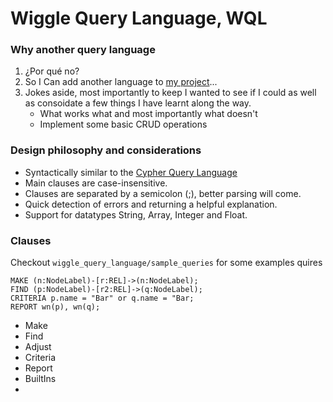 # Wiggle Query Language, WQL

[//]: # (- Having used [NEO4J]&#40;&#41; for a few years I wanted to create a new database. Not as a replacement but rather to increase my understanding of how they work and experience first hand the design deicions made and how the initial ideas can be improved on.)
### Why another query language
1. ¿Por qué no?
2. So I Can add another language to [my project](https://github.com/whwatkinson/hello_world)...
3. Jokes aside, most importantly to keep I wanted to see if I could as well as consoidate a few things I have learnt along the way.
   - What works what and most importantly what doesn't
   - Implement some basic CRUD operations


### Design philosophy and considerations
- Syntactically similar to the [Cypher Query Language](https://neo4j.com/developer/cypher/)
- Main clauses are case-insensitive.
- Clauses are separated by a semicolon (;), better parsing will come.
- Quick detection of errors and returning a helpful explanation.
- Support for datatypes String, Array, Integer and Float.

### Clauses

Checkout `wiggle_query_language/sample_queries` for some examples quires


```commandline
MAKE (n:NodeLabel)-[r:REL]->(n:NodeLabel);
FIND (p:NodeLabel)-[r2:REL]->(q:NodeLabel);
CRITERIA p.name = "Bar" or q.name = "Bar;
REPORT wn(p), wn(q);
```

- Make
- Find
- Adjust
- Criteria
- Report
- BuiltIns
-
